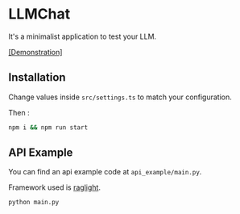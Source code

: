 # LLMChat

It's a minimalist application to test your LLM.

[[Demonstration]](./media/raglight_chat.mov)

## Installation

Change values inside `src/settings.ts` to match your configuration.

Then :

```bash
npm i && npm run start
```

## API Example

You can find an api example code at `api_example/main.py`.

Framework used is [raglight](https://pypi.org/project/raglight/).

```bash
python main.py
```
